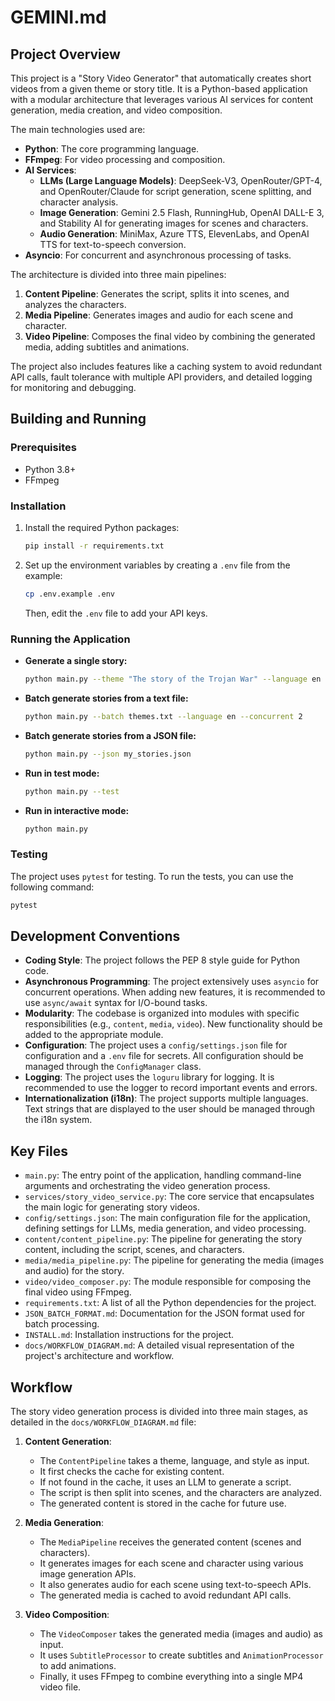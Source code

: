 # GEMINI.md

## Project Overview

This project is a "Story Video Generator" that automatically creates short videos from a given theme or story title. It is a Python-based application with a modular architecture that leverages various AI services for content generation, media creation, and video composition.

The main technologies used are:

*   **Python**: The core programming language.
*   **FFmpeg**: For video processing and composition.
*   **AI Services**:
    *   **LLMs (Large Language Models)**: DeepSeek-V3, OpenRouter/GPT-4, and OpenRouter/Claude for script generation, scene splitting, and character analysis.
    *   **Image Generation**: Gemini 2.5 Flash, RunningHub, OpenAI DALL-E 3, and Stability AI for generating images for scenes and characters.
    *   **Audio Generation**: MiniMax, Azure TTS, ElevenLabs, and OpenAI TTS for text-to-speech conversion.
*   **Asyncio**: For concurrent and asynchronous processing of tasks.

The architecture is divided into three main pipelines:

1.  **Content Pipeline**: Generates the script, splits it into scenes, and analyzes the characters.
2.  **Media Pipeline**: Generates images and audio for each scene and character.
3.  **Video Pipeline**: Composes the final video by combining the generated media, adding subtitles and animations.

The project also includes features like a caching system to avoid redundant API calls, fault tolerance with multiple API providers, and detailed logging for monitoring and debugging.

## Building and Running

### Prerequisites

*   Python 3.8+
*   FFmpeg

### Installation

1.  Install the required Python packages:

    ```bash
    pip install -r requirements.txt
    ```

2.  Set up the environment variables by creating a `.env` file from the example:

    ```bash
    cp .env.example .env
    ```

    Then, edit the `.env` file to add your API keys.

### Running the Application

*   **Generate a single story:**

    ```bash
    python main.py --theme "The story of the Trojan War" --language en
    ```

*   **Batch generate stories from a text file:**

    ```bash
    python main.py --batch themes.txt --language en --concurrent 2
    ```

*   **Batch generate stories from a JSON file:**

    ```bash
    python main.py --json my_stories.json
    ```

*   **Run in test mode:**

    ```bash
    python main.py --test
    ```

*   **Run in interactive mode:**

    ```bash
    python main.py
    ```

### Testing

The project uses `pytest` for testing. To run the tests, you can use the following command:

```bash
pytest
```

## Development Conventions

*   **Coding Style**: The project follows the PEP 8 style guide for Python code.
*   **Asynchronous Programming**: The project extensively uses `asyncio` for concurrent operations. When adding new features, it is recommended to use `async/await` syntax for I/O-bound tasks.
*   **Modularity**: The codebase is organized into modules with specific responsibilities (e.g., `content`, `media`, `video`). New functionality should be added to the appropriate module.
*   **Configuration**: The project uses a `config/settings.json` file for configuration and a `.env` file for secrets. All configuration should be managed through the `ConfigManager` class.
*   **Logging**: The project uses the `loguru` library for logging. It is recommended to use the logger to record important events and errors.
*   **Internationalization (i18n)**: The project supports multiple languages. Text strings that are displayed to the user should be managed through the i18n system.

## Key Files

*   `main.py`: The entry point of the application, handling command-line arguments and orchestrating the video generation process.
*   `services/story_video_service.py`: The core service that encapsulates the main logic for generating story videos.
*   `config/settings.json`: The main configuration file for the application, defining settings for LLMs, media generation, and video processing.
*   `content/content_pipeline.py`: The pipeline for generating the story content, including the script, scenes, and characters.
*   `media/media_pipeline.py`: The pipeline for generating the media (images and audio) for the story.
*   `video/video_composer.py`: The module responsible for composing the final video using FFmpeg.
*   `requirements.txt`: A list of all the Python dependencies for the project.
*   `JSON_BATCH_FORMAT.md`: Documentation for the JSON format used for batch processing.
*   `INSTALL.md`: Installation instructions for the project.
*   `docs/WORKFLOW_DIAGRAM.md`: A detailed visual representation of the project's architecture and workflow.

## Workflow

The story video generation process is divided into three main stages, as detailed in the `docs/WORKFLOW_DIAGRAM.md` file:

1.  **Content Generation**:
    *   The `ContentPipeline` takes a theme, language, and style as input.
    *   It first checks the cache for existing content.
    *   If not found in the cache, it uses an LLM to generate a script.
    *   The script is then split into scenes, and the characters are analyzed.
    *   The generated content is stored in the cache for future use.

2.  **Media Generation**:
    *   The `MediaPipeline` receives the generated content (scenes and characters).
    *   It generates images for each scene and character using various image generation APIs.
    *   It also generates audio for each scene using text-to-speech APIs.
    *   The generated media is cached to avoid redundant API calls.

3.  **Video Composition**:
    *   The `VideoComposer` takes the generated media (images and audio) as input.
    *   It uses `SubtitleProcessor` to create subtitles and `AnimationProcessor` to add animations.
    *   Finally, it uses FFmpeg to combine everything into a single MP4 video file.
